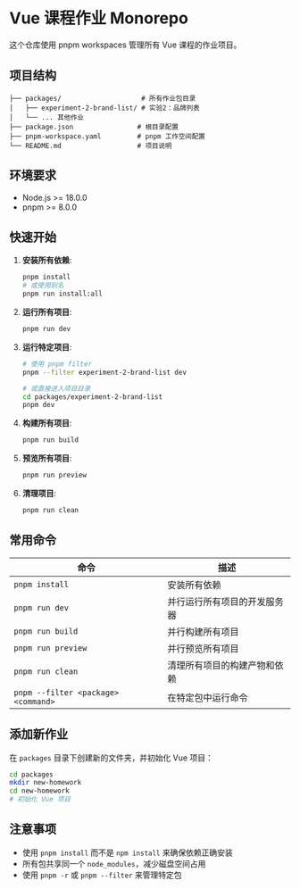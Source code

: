 # Vue 课程作业 Monorepo

这个仓库使用 pnpm workspaces 管理所有 Vue 课程的作业项目。

## 项目结构

```
├── packages/                    # 所有作业包目录
│   ├── experiment-2-brand-list/ # 实验2：品牌列表
│   └── ... 其他作业
├── package.json                # 根目录配置
├── pnpm-workspace.yaml         # pnpm 工作空间配置
└── README.md                   # 项目说明
```

## 环境要求

- Node.js >= 18.0.0
- pnpm >= 8.0.0

## 快速开始

1. **安装所有依赖**:
   ```bash
   pnpm install
   # 或使用别名
   pnpm run install:all
   ```

2. **运行所有项目**:
   ```bash
   pnpm run dev
   ```

3. **运行特定项目**:
   ```bash
   # 使用 pnpm filter
   pnpm --filter experiment-2-brand-list dev
   
   # 或直接进入项目目录
   cd packages/experiment-2-brand-list
   pnpm dev
   ```

4. **构建所有项目**:
   ```bash
   pnpm run build
   ```

5. **预览所有项目**:
   ```bash
   pnpm run preview
   ```

6. **清理项目**:
   ```bash
   pnpm run clean
   ```

## 常用命令

| 命令 | 描述 |
|------|------|
| `pnpm install` | 安装所有依赖 |
| `pnpm run dev` | 并行运行所有项目的开发服务器 |
| `pnpm run build` | 并行构建所有项目 |
| `pnpm run preview` | 并行预览所有项目 |
| `pnpm run clean` | 清理所有项目的构建产物和依赖 |
| `pnpm --filter <package> <command>` | 在特定包中运行命令 |

## 添加新作业

在 `packages` 目录下创建新的文件夹，并初始化 Vue 项目：

```bash
cd packages
mkdir new-homework
cd new-homework
# 初始化 Vue 项目
```

## 注意事项

- 使用 `pnpm install` 而不是 `npm install` 来确保依赖正确安装
- 所有包共享同一个 `node_modules`，减少磁盘空间占用
- 使用 `pnpm -r` 或 `pnpm --filter` 来管理特定包
